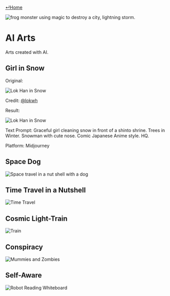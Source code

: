 [↵Home](https://www.totalimagine.com/)

<img alt="frog monster using magic to destroy a city, lightning storm." max-height="512" src="https://cdn.midjourney.com/bc06943e-3320-48ab-a552-5c52f16dbdd7/grid_0.png"/>

# AI Arts

Arts created with AI.

## Girl in Snow

Original:

<img alt="Lok Han in Snow" max-height="512" src="https://images.totalimagine.com/Photos/People/Lok_Han_In_Snow.jpg"/>

<emphasis>Credit: <a href="https://www.instagram.com/lokwh/">@lokwh</a></emphasis>

Result:

<img alt="Lok Han in Snow" max-height="512" src="https://images.totalimagine.com/Midjourney/20221222_girl_in_snow.jpg"/>

<emphasis>Text Prompt: Graceful girl cleaning snow in front of a shinto shrine. Trees in Winter. Snowman with cute nose. Comic Japanese Anime style. HQ.</emphasis>

Platform: Midjourney

## Space Dog

<img alt="Space travel in a nut shell with a dog" max-height="512" src="https://cdn.midjourney.com/208a7374-a35e-4448-aae0-e95b4ed9a133/grid_0.png"/>

## Time Travel in a Nutshell

<img alt="Time Travel" max-height="512" src="https://cdn.midjourney.com/7b33d930-f0eb-433d-8c2f-d3fb6eb1d825/grid_0.png"/>

## Cosmic Light-Train

<img alt="Train" max-height="512" src="https://cdn.discordapp.com/attachments/1020909675367120907/1055616802111111298/AllanWindmill_Time_travel_in_a_nutshell._af30d470-2f97-4968-aa3f-52fb4d8133a9.png"/>

## Conspiracy

<img alt="Mummies and Zombies" max-height="512" src="https://cdn.midjourney.com/56386973-8d41-4154-9509-068f77feb0f5/grid_0.png"/>

## Self-Aware

<img alt="Robot Reading Whiteboard" max-height="512" src="https://images.totalimagine.com/Midjourney/20221224_robot_reading_whiteboard.jpg"/>